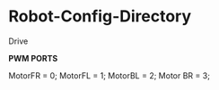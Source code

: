 # Robot-Config-Directory
Drive

**PWM PORTS**

MotorFR = 0;
MotorFL = 1;
MotorBL = 2;
Motor BR = 3;

